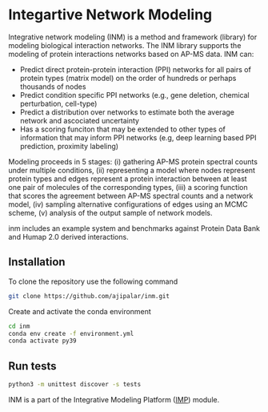 # Integartive Network Modeling

Integrative network modeling (INM) is a method and framework (library) for modeling biological interaction networks. The INM library supports the modeling of protein interactions networks based on AP-MS data.
INM can:
- Predict direct protein-protein interaction (PPI) networks for all pairs of protein types (matrix model) on the order of hundreds or perhaps thousands of nodes
- Predict condition specific PPI networks (e.g., gene deletion, chemical perturbation, cell-type)
- Predict a distribution over networks to estimate both the average network and ascociated uncertainty
- Has a scoring funciton that may be extended to other types of information that may inform PPI networks (e.g, deep learning based PPI prediction, proximity labeling) 


Modeling proceeds in 5 stages: (i) gathering AP-MS protein spectral counts under multiple conditions, (ii) representing a model where nodes represent protein types
and edges represent a protein interaction between at least one pair of molecules of the corresponding types, (iii) a scoring function
that scores the agreement between AP-MS spectral counts and a network model, (iv) sampling alternative configurations of edges using an MCMC scheme,
(v) analysis of the output sample of network models.

inm includes an example system and benchmarks against Protein Data Bank and Humap 2.0 derived interactions.  

## Installation

To clone the repository use the following command
```bash
git clone https://github.com/ajipalar/inm.git
```

Create and activate the conda environment
```bash
cd inm
conda env create -f environment.yml
conda activate py39
```

## Run tests
```bash
python3 -m unittest discover -s tests
```

 INM is a part of the Integrative Modeling Platform ([IMP](https://github.com/salilab/imp/)) module.
